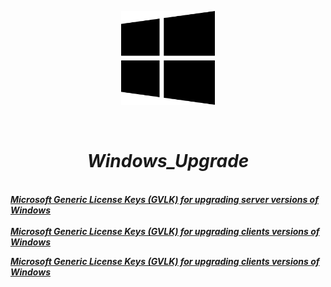 <p align="center">
<img src="./Windows.png" width="150" height="150"/>
</p><br/>
<h1 align="Center"><i>Windows_Upgrade</i></h1>
 <br/>
<i> <a href="https://github.com/dimoroz772/Windows_Upgrade_Or_Install_Keys/blob/main/Microsoft_Generic_License_Keys_(GVLK)_for_upgrading_server_versions_of_Windows"><b>Microsoft Generic License Keys (GVLK) for upgrading server versions of Windows</b></a><br/><i/>
 <br/>
<i> <a href="https://github.com/dimoroz772/Windows_Upgrade_Or_Install_Keys/blob/main/Microsoft_Generic_License_Keys_(GVLK)_for_upgrading_clients_versions_of_Windows"><b>Microsoft Generic License Keys (GVLK) for upgrading clients versions of Windows</b></a><br/><i/>

<i> <a href="https://github.com/dimoroz772/Windows_Upgrade_Or_Install_Keys/blob/main/Microsoft_Generic_License_Keys_(GVLK)_for_upgrading_clients_versions_of_Windows.md"><b>Microsoft Generic License Keys (GVLK) for upgrading clients versions of Windows</b></a><br/><i/>

